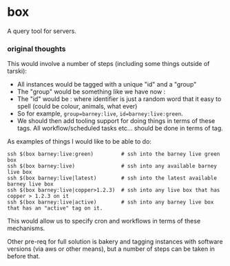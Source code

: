 box
===

A query tool for servers.

### original thoughts

This would involve a number of steps (including some things outside of tarski):
 - All instances would be tagged with a unique "id" and a "group"
 - The "group" would be something like we have now <customer>:<role>
 - The "id" would be <group>:<identifier> where identifier is just a random word
   that it easy to spell (could be colour, animals, what ever)
 - So for example,  `group=barney:live`, `id=barney:live:green`.
 - We should then add tooling support for doing things in terms of these tags. All
   workflow/scheduled tasks etc... should be done in terms of tag.

As examples of things I would like to be able to do:

```
ssh $(box barney:live:green)         # ssh into the barney live green box
ssh $(box barney:live)               # ssh into any available barney live box
ssh $(box barney:live|latest)        # ssh into the latest available barney live box
ssh $(box barney:live|copper>1.2.3)  # ssh into any live box that has copper > 1.2.3 on it
ssh $(box barney:live|active)        # ssh into any barney live box that has an "active" tag on it.
```

This would allow us to specify cron and workflows in terms of these
mechanisms.


Other pre-req for full solution is bakery and tagging instances with
software versions (via aws or other means), but a number of steps can
be taken in before that.





